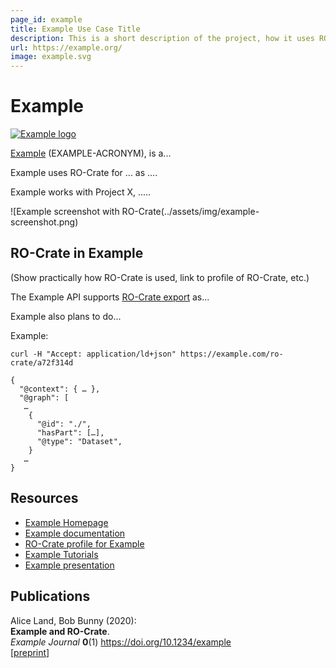 ```yaml
---
page_id: example
title: Example Use Case Title
description: This is a short description of the project, how it uses RO-Crate, and what it does.
url: https://example.org/
image: example.svg
---
```

<!--
   Copyright 2019-2022 RO-Crate contributors
   <https://github.com/ResearchObject/ro-crate/graphs/contributors>

   Licensed under the Apache License, Version 2.0 (the "License");
   you may not use this file except in compliance with the License.
   You may obtain a copy of the License at

       http://www.apache.org/licenses/LICENSE-2.0

   Unless required by applicable law or agreed to in writing, software
   distributed under the License is distributed on an "AS IS" BASIS,
   WITHOUT WARRANTIES OR CONDITIONS OF ANY KIND, either express or implied.
   See the License for the specific language governing permissions and
   limitations under the License.
-->

# Example

[![Example logo](../assets/img/example.svg)](https://example.org/)

[Example](https://reliance.rohub.org/) (EXAMPLE-ACRONYM), is a...

Example uses RO-Crate for ... as ....

Example works with Project X, .....

![Example screenshot with RO-Crate(../assets/img/example-screenshot.png)


## RO-Crate in Example

(Show practically how RO-Crate is used, link to profile of RO-Crate, etc.)

The Example API supports [RO-Crate export](http://example.org/docs/ro-crate) as...

Example also plans to do...

Example:
```
curl -H "Accept: application/ld+json" https://example.com/ro-crate/a72f314d

{
  "@context": { … },
  "@graph": [
   …
    {
      "@id": "./",
      "hasPart": […],
      "@type": "Dataset",
    }
   …
}
```


## Resources

* [Example Homepage](https://example.org/)
* [Example documentation](https://example.org/docs/)
* [RO-Crate profile for Example](https://example.org/crate-profile)
* [Example Tutorials](https://example.org/docs/tutorial)
* [Example presentation](http://example.org/)

## Publications

Alice Land, Bob Bunny (2020):  
**Example and RO-Crate**.  
_Example Journal_ **0**(1)
<https://doi.org/10.1234/example>  
[[preprint](http://example.com/preprint.pdf)]
